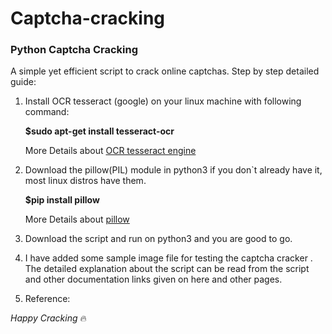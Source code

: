 # Captcha-cracking
### Python Captcha Cracking

A simple yet efficient script to crack online captchas. Step by step detailed guide:
1. Install OCR tesseract (google) on your linux machine with following command: 

   **$sudo apt-get install tesseract-ocr**
 
   More Details about  [OCR tesseract engine](https://github.com/tesseract-ocr/tesseract)
 
2. Download the pillow(PIL) module in python3 if you don`t already have it, most linux distros have them.

   **$pip install pillow**

   More Details about [pillow](http://pillow.readthedocs.io/en/3.1.x/installation.html)

3. Download the script and run on python3 and you are good to go.

4. I have added some sample image file for testing the captcha cracker . The detailed explanation about the script can be    read  from the script and other documentation links given on here and other pages.

5. Reference:
   []()
   []()
   
*Happy Cracking* :fire:   
   
